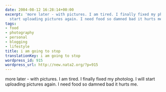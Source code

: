 ```yaml
---
date: 2004-08-12 16:28:14+00:00
excerpt: 'more later - with pictures. I am tired. I finally fixed my photolog. I will
  start uploading pictures again. I need food so damned bad it hurts me. '
tags:
- food
- photography
- personal
- blogging
- lifestyle
title: i am going to stop
translationKey: i am going to stop
wordpress_id: 915
wordpress_url: http://new.nata2.org/?p=915
---
```


more later - with pictures. I am tired. I finally fixed my photolog. I will start uploading pictures again. I need food so damned bad it hurts me.